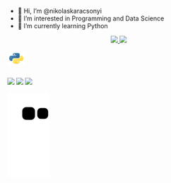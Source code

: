 - 👋 Hi, I’m @nikolaskaracsonyi
- 👀 I’m interested in Programming and Data Science
- 🌱 I’m currently learning Python

<div align="center">
  <a href="https://github.com/nikolaskaracsonyi">
  <img height="180em" src="https://github-readme-stats.vercel.app/api?username=nikolaskaracsonyi&&show_icons=true&title_color=ffffff&icon_color=8B0000&text_color=ffffff&bg_color=000000"/>
  <img height="180em" src="https://github-readme-stats.vercel.app/api/top-langs/?username=nikolaskaracsonyi&layout=compact&langs_count=7&title_color=8B0000&icon_color=8B0000&text_color=ffffff&bg_color=000000"/>
</div>
<div style="display: inline_block"><br>
  <img align="center" alt="Nikolas-Python" height="30" width="40" src="https://raw.githubusercontent.com/devicons/devicon/master/icons/python/python-original.svg">
</div>
  
##
  
<div>
  <a href="www.linkedin.com/in/nikolassinhorinikaracsonyi" target="_blank"><img src="https://img.shields.io/badge/-LinkedIn-%230077B5?style=for-the-badge&logo=linkedin&logoColor=white" target="_blank"></a>
  <a href = "mailto:nikolas.karacsonyi@hotmail.com"><img src="https://img.shields.io/badge/-Gmail-%23333?style=for-the-badge&logo=gmail&logoColor=white" target="_blank"></a>
  <a href="https://instagram.com/nikolaskaracsonyi" target="_blank"><img src="https://img.shields.io/badge/-Instagram-%23E4405F?style=for-the-badge&logo=instagram&logoColor=white" target="_blank"></a>
  
  ![Snake animation](https://github.com/rafaballerini/rafaballerini/blob/output/github-contribution-grid-snake.svg)
 
</div>
